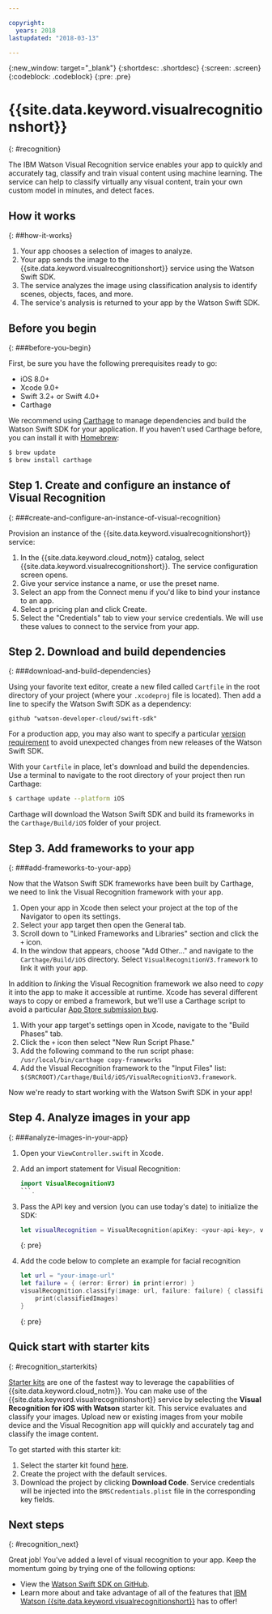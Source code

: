 ```yaml
---

copyright:
  years: 2018
lastupdated: "2018-03-13"

---
```

{:new_window: target="_blank"}
{:shortdesc: .shortdesc}
{:screen: .screen}
{:codeblock: .codeblock}
{:pre: .pre}

# {{site.data.keyword.visualrecognitionshort}}
{: #recognition}

The IBM Watson Visual Recognition service enables your app to quickly and accurately tag, classify and train visual content using machine learning. The service can help to classify virtually any visual content, train your own custom model in minutes, and detect faces.

## How it works
{: ##how-it-works}

1. Your app chooses a selection of images to analyze.
1. Your app sends the image to the {{site.data.keyword.visualrecognitionshort}} service using the Watson Swift SDK.
1. The service analyzes the image using classification analysis to identify scenes, objects, faces, and more.
1. The service's analysis is returned to your app by the Watson Swift SDK.

## Before you begin
{: ###before-you-begin}

First, be sure you have the following prerequisites ready to go:
<ul>
  <li>iOS 8.0+</li>
  <li>Xcode 9.0+</li>
  <li>Swift 3.2+ or Swift 4.0+</li>
  <li>Carthage</li>
</ul>

We recommend using [Carthage](https://github.com/Carthage/Carthage) to manage dependencies and build the Watson Swift SDK for your application. If you haven't used Carthage before, you can install it with [Homebrew](http://brew.sh/):

```bash
$ brew update
$ brew install carthage
```

## Step 1. Create and configure an instance of Visual Recognition
{: ###create-and-configure-an-instance-of-visual-recognition}

Provision an instance of the {{site.data.keyword.visualrecognitionshort}} service:

1. In the {{site.data.keyword.cloud_notm}} catalog, select {{site.data.keyword.visualrecognitionshort}}. The service configuration screen opens.
1. Give your service instance a name, or use the preset name.
1. Select an app from the Connect menu if you'd like to bind your instance to an app.
1. Select a pricing plan and click Create.
1. Select the "Credentials" tab to view your service credentials. We will use these values to connect to the service from your app.

## Step 2. Download and build dependencies
{: ###download-and-build-dependencies}

Using your favorite text editor, create a new filed called `Cartfile` in the root directory of your project (where your `.xcodeproj` file is located). Then add a line to specify the Watson Swift SDK as a dependency:

```
github "watson-developer-cloud/swift-sdk"
```

For a production app, you may also want to specify a particular [version requirement](https://github.com/Carthage/Carthage/blob/master/Documentation/Artifacts.md#version-requirement) to avoid unexpected changes from new releases of the Watson Swift SDK.

With your `Cartfile` in place, let's download and build the dependencies. Use a terminal to navigate to the root directory of your project then run Carthage:

```bash
$ carthage update --platform iOS
```

Carthage will download the Watson Swift SDK and build its frameworks in the `Carthage/Build/iOS` folder of your project.

## Step 3. Add frameworks to your app
{: ###add-frameworks-to-your-app}

Now that the Watson Swift SDK frameworks have been built by Carthage, we need to link the Visual Recognition framework with your app.

1. Open your app in Xcode then select your project at the top of the Navigator to open its settings.
1. Select your app target then open the General tab.
1. Scroll down to "Linked Frameworks and Libraries" section and click the `+` icon.
1. In the window that appears, choose "Add Other..." and navigate to the `Carthage/Build/iOS` directory. Select `VisualRecognitionV3.framework` to link it with your app.

In addition to _linking_ the Visual Recognition framework we also need to _copy_ it into the app to make it accessible at runtime. Xcode has several different ways to copy or embed a framework, but we'll use a Carthage script to avoid a particular [App Store submission bug](http://www.openradar.me/radar?id=6409498411401216).

1. With your app target's settings open in Xcode, navigate to the "Build Phases" tab.
1. Click the `+` icon then select "New Run Script Phase."
1. Add the following command to the run script phase: `/usr/local/bin/carthage copy-frameworks`
1. Add the Visual Recognition framework to the "Input Files" list: `$(SRCROOT)/Carthage/Build/iOS/VisualRecognitionV3.framework`.

Now we're ready to start working with the Watson Swift SDK in your app!

## Step 4. Analyze images in your app
{: ###analyze-images-in-your-app}

1. Open your `ViewController.swift` in Xcode.
1. Add an import statement for Visual Recognition: 
	```swift
	import VisualRecognitionV3
	```.
1. Pass the API key and version (you can use today's date) to initialize the SDK:
	```swift
    let visualRecognition = VisualRecognition(apiKey: <your-api-key>, version: <YYYY-MM-DD>)
    ```
    {: pre}
1. Add the code below to complete an example for facial recognition

	```swift
	let url = "your-image-url"
	let failure = { (error: Error) in print(error) }
	visualRecognition.classify(image: url, failure: failure) { classifiedImages in
    	print(classifiedImages)
	}
	```
	{: pre}

## Quick start with starter kits
{: #recognition_starterkits}

[Starter kits](https://console.bluemix.net/developer/appledevelopment/starter-kits) are one of the fastest way to leverage the capabilities of {{site.data.keyword.cloud_notm}}. You can make use of the {{site.data.keyword.visualrecognitionshort}} service by selecting the **Visual Recognition for iOS with Watson** starter kit.  This service evaluates and classify your images. Upload new or existing images from your mobile device and the Visual Recognition app will quickly and accurately tag and classify the image content.

To get started with this starter kit:

1. Select the starter kit found [here](https://console.bluemix.net/developer/appledevelopment/starter-kits/visual-recognition-for-ios-with-watson).
2. Create the project with the default services.
3. Download the project by clicking **Download Code**. Service credentials will be injected into the `BMSCredentials.plist` file in the corresponding key fields.


## Next steps
{: #recognition_next}

Great job! You've added a level of visual recognition to your app. Keep the momentum going by trying one of the following options:

* View the [Watson Swift SDK on GitHub](https://github.com/watson-developer-cloud/swift-sdk).
* Learn more about and take advantage of all of the features that [IBM Watson {{site.data.keyword.visualrecognitionshort}}](https://www.ibm.com/watson/services/visual-recognition/) has to offer!

